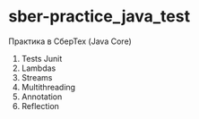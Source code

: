 # sber-practice_java_test
Практика в СберТех (Java Core)

1. Tests Junit
1. Lambdas
1. Streams
1. Multithreading
1. Annotation
1. Reflection
